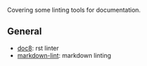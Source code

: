 
Covering some linting tools for documentation.

## General

- [doc8](https://github.com/PyCQA/doc8): rst linter
- [markdown-lint](https://github.com/igorshubovych/markdownlint-cli#readme): markdown linting
